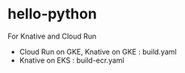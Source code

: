 # hello-python
For Knative and Cloud Run
* Cloud Run on GKE, Knative on GKE : build.yaml
* Knative on EKS : build-ecr.yaml
